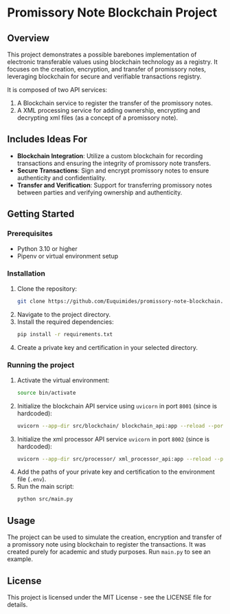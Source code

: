 # Promissory Note Blockchain Project

## Overview

This project demonstrates a possible barebones implementation of electronic transferable values using blockchain technology as a registry. It focuses on the creation, encryption, and transfer of promissory notes, leveraging blockchain for secure and verifiable transactions registry.

It is composed of two API services:

1. A Blockchain service to register the transfer of the promissory notes.
2. A XML processing service for adding ownership, encrypting and decrypting xml files (as a concept of a promissory note).

## Includes Ideas For

- **Blockchain Integration**: Utilize a custom blockchain for recording transactions and ensuring the integrity of promissory note transfers.
- **Secure Transactions**: Sign and encrypt promissory notes to ensure authenticity and confidentiality.
- **Transfer and Verification**: Support for transferring promissory notes between parties and verifying ownership and authenticity.

## Getting Started

### Prerequisites

- Python 3.10 or higher
- Pipenv or virtual environment setup

### Installation

1. Clone the repository:
   ```sh
   git clone https://github.com/Euquimides/promissory-note-blockchain.git
   ```
2. Navigate to the project directory.
3. Install the required dependencies:
   ```sh
   pip install -r requirements.txt
   ```
4. Create a private key and certification in your selected directory.

### Running the project

1. Activate the virtual environment:
   ```sh
   source bin/activate
   ```
2. Initialize the blockchain API service using `uvicorn` in port `8001` (since is hardcoded):
   ```sh
   uvicorn --app-dir src/blockchain/ blockchain_api:app --reload --port 8001
   ```
3. Initialize the xml processor API service `uvicorn` in port `8002` (since is hardcoded):
   ```sh
   uvicorn --app-dir src/processor/ xml_processor_api:app --reload --port 8002
   ```
4. Add the paths of your private key and certification to the environment file (`.env`).
5. Run the main script:
   ```sh
   python src/main.py
   ```

## Usage

The project can be used to simulate the creation, encryption and transfer of a promissory note using blockchain to register the transactions. It was created purely for academic and study purposes. Run `main.py` to see an example. 

## License

This project is licensed under the MIT License - see the LICENSE file for details.
